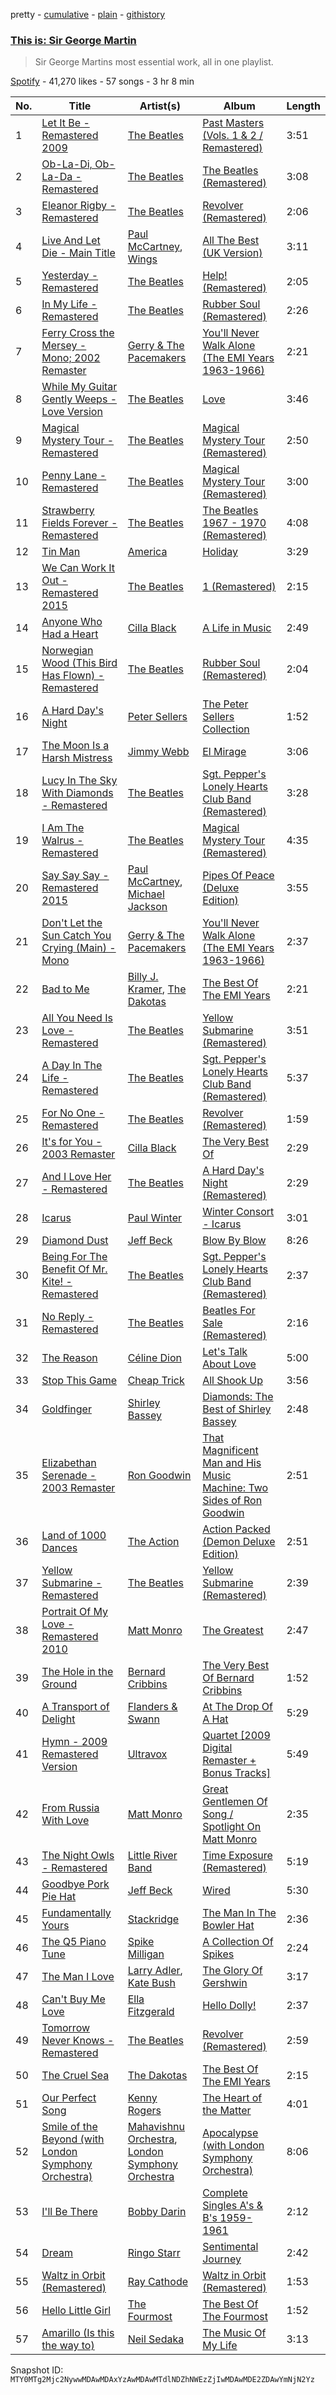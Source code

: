 pretty - [cumulative](/playlists/cumulative/37i9dQZF1DX5CrSNP0mzoZ.md) - [plain](/playlists/plain/37i9dQZF1DX5CrSNP0mzoZ) - [githistory](https://github.githistory.xyz/mackorone/spotify-playlist-archive/blob/main/playlists/plain/37i9dQZF1DX5CrSNP0mzoZ)

### [This is: Sir George Martin](https://open.spotify.com/playlist/37i9dQZF1DX5CrSNP0mzoZ)

> Sir George Martins most essential work, all in one playlist.

[Spotify](https://open.spotify.com/user/spotify) - 41,270 likes - 57 songs - 3 hr 8 min

| No. | Title | Artist(s) | Album | Length |
|---|---|---|---|---|
| 1 | [Let It Be \- Remastered 2009](https://open.spotify.com/track/1IfolkSpgWO3FpzQo0J96I) | [The Beatles](https://open.spotify.com/artist/3WrFJ7ztbogyGnTHbHJFl2) | [Past Masters \(Vols\. 1 & 2 / Remastered\)](https://open.spotify.com/album/3GmCXW10kLxmZrEY0JpRlw) | 3:51 |
| 2 | [Ob\-La\-Di, Ob\-La\-Da \- Remastered](https://open.spotify.com/track/3fuEJBCK3kWnJHFTODR4cb) | [The Beatles](https://open.spotify.com/artist/3WrFJ7ztbogyGnTHbHJFl2) | [The Beatles \(Remastered\)](https://open.spotify.com/album/03Qh833fEdVT30Pfs93ea6) | 3:08 |
| 3 | [Eleanor Rigby \- Remastered](https://open.spotify.com/track/77f3aNeabAbOaSB32Sd5QE) | [The Beatles](https://open.spotify.com/artist/3WrFJ7ztbogyGnTHbHJFl2) | [Revolver \(Remastered\)](https://open.spotify.com/album/0PYyrqs9NXtxPhf0CZkq2L) | 2:06 |
| 4 | [Live And Let Die \- Main Title](https://open.spotify.com/track/0H06kL0mNCE9eSA2mRERBM) | [Paul McCartney](https://open.spotify.com/artist/4STHEaNw4mPZ2tzheohgXB), [Wings](https://open.spotify.com/artist/3sFhA6G1N0gG1pszb6kk1m) | [All The Best \(UK Version\)](https://open.spotify.com/album/5KmV008tb0n0xusPf75Kd7) | 3:11 |
| 5 | [Yesterday \- Remastered](https://open.spotify.com/track/1e0hllQ23AG0QGFgezgLOq) | [The Beatles](https://open.spotify.com/artist/3WrFJ7ztbogyGnTHbHJFl2) | [Help! \(Remastered\)](https://open.spotify.com/album/19K3IHYeVkUTjcBHGfbCOi) | 2:05 |
| 6 | [In My Life \- Remastered](https://open.spotify.com/track/5QqdvVeYLL1xvZ1ndUjxnO) | [The Beatles](https://open.spotify.com/artist/3WrFJ7ztbogyGnTHbHJFl2) | [Rubber Soul \(Remastered\)](https://open.spotify.com/album/3OdI6e43crvyAHhaqpxSyz) | 2:26 |
| 7 | [Ferry Cross the Mersey \- Mono; 2002 Remaster](https://open.spotify.com/track/4aSw1QJIMwYSoDEgzgdCJL) | [Gerry & The Pacemakers](https://open.spotify.com/artist/3UmBeGyNwr4iDWi1vTxWi8) | [You'll Never Walk Alone \(The EMI Years 1963\-1966\)](https://open.spotify.com/album/2xjQOixp5YLkhVDcAh8MY0) | 2:21 |
| 8 | [While My Guitar Gently Weeps \- Love Version](https://open.spotify.com/track/24L124Voe4h0SeCQjqi5A6) | [The Beatles](https://open.spotify.com/artist/3WrFJ7ztbogyGnTHbHJFl2) | [Love](https://open.spotify.com/album/6UzKCIHISItTmCd9vRdr44) | 3:46 |
| 9 | [Magical Mystery Tour \- Remastered](https://open.spotify.com/track/7GeZEzG1QEjqRzuWVlrBFt) | [The Beatles](https://open.spotify.com/artist/3WrFJ7ztbogyGnTHbHJFl2) | [Magical Mystery Tour \(Remastered\)](https://open.spotify.com/album/6P9yO0ukhOx3dvmhGKeYoC) | 2:50 |
| 10 | [Penny Lane \- Remastered](https://open.spotify.com/track/5RStjc42UAYI2NMY3cYpgz) | [The Beatles](https://open.spotify.com/artist/3WrFJ7ztbogyGnTHbHJFl2) | [Magical Mystery Tour \(Remastered\)](https://open.spotify.com/album/6P9yO0ukhOx3dvmhGKeYoC) | 3:00 |
| 11 | [Strawberry Fields Forever \- Remastered](https://open.spotify.com/track/0m0lCaz6HZyNx1oOrrzxWE) | [The Beatles](https://open.spotify.com/artist/3WrFJ7ztbogyGnTHbHJFl2) | [The Beatles 1967 \- 1970 \(Remastered\)](https://open.spotify.com/album/5UtlwR5GMEM3XrF8GdzMmB) | 4:08 |
| 12 | [Tin Man](https://open.spotify.com/track/4uTTd2SlalZoG0zVgI63kH) | [America](https://open.spotify.com/artist/35U9lQaRWSQISxQAB94Meo) | [Holiday](https://open.spotify.com/album/4jOItHaJyNyXJxz8toGytx) | 3:29 |
| 13 | [We Can Work It Out \- Remastered 2015](https://open.spotify.com/track/0Lckblu9CJUXOeMV0XY3b9) | [The Beatles](https://open.spotify.com/artist/3WrFJ7ztbogyGnTHbHJFl2) | [1 \(Remastered\)](https://open.spotify.com/album/5ju5Ouzan3QwXqQt1Tihbh) | 2:15 |
| 14 | [Anyone Who Had a Heart](https://open.spotify.com/track/489tGcXCaz5lzZ2JZY9KI4) | [Cilla Black](https://open.spotify.com/artist/3bCvHtuIXWXPbCMdSYudmZ) | [A Life in Music](https://open.spotify.com/album/5fvxfvfI8jQQMoSp0OBRQZ) | 2:49 |
| 15 | [Norwegian Wood \(This Bird Has Flown\) \- Remastered](https://open.spotify.com/track/4DE42oDol0KHxympBsaiYu) | [The Beatles](https://open.spotify.com/artist/3WrFJ7ztbogyGnTHbHJFl2) | [Rubber Soul \(Remastered\)](https://open.spotify.com/album/3OdI6e43crvyAHhaqpxSyz) | 2:04 |
| 16 | [A Hard Day's Night](https://open.spotify.com/track/1ZmFu9kYqb0xduu4UGy7ss) | [Peter Sellers](https://open.spotify.com/artist/6GMbArtEhQvuBq8zXXDo2X) | [The Peter Sellers Collection](https://open.spotify.com/album/6o40DHF7DIUVY8aehD4o9s) | 1:52 |
| 17 | [The Moon Is a Harsh Mistress](https://open.spotify.com/track/5IpDWVUwee3IIGmtkKYsLg) | [Jimmy Webb](https://open.spotify.com/artist/0YJUdunUDA1pTDxJ8AJlyB) | [El Mirage](https://open.spotify.com/album/4CyzFJiQcpwPXle8STeAdv) | 3:06 |
| 18 | [Lucy In The Sky With Diamonds \- Remastered](https://open.spotify.com/track/3FCnUhO6ao6hFRgCLPkSUE) | [The Beatles](https://open.spotify.com/artist/3WrFJ7ztbogyGnTHbHJFl2) | [Sgt\. Pepper's Lonely Hearts Club Band \(Remastered\)](https://open.spotify.com/album/1PULmKbHeOqlkIwcDMNwD4) | 3:28 |
| 19 | [I Am The Walrus \- Remastered](https://open.spotify.com/track/4qmvOVUt7U8szKXspAoLVy) | [The Beatles](https://open.spotify.com/artist/3WrFJ7ztbogyGnTHbHJFl2) | [Magical Mystery Tour \(Remastered\)](https://open.spotify.com/album/6P9yO0ukhOx3dvmhGKeYoC) | 4:35 |
| 20 | [Say Say Say \- Remastered 2015](https://open.spotify.com/track/1fmSHJcPDsLYo6sW423k8B) | [Paul McCartney](https://open.spotify.com/artist/4STHEaNw4mPZ2tzheohgXB), [Michael Jackson](https://open.spotify.com/artist/3fMbdgg4jU18AjLCKBhRSm) | [Pipes Of Peace \(Deluxe Edition\)](https://open.spotify.com/album/31tA3pdbeijTQiJPLt69TJ) | 3:55 |
| 21 | [Don't Let the Sun Catch You Crying \(Main\) \- Mono](https://open.spotify.com/track/0ZMMtH875IR2TfkyC4PolD) | [Gerry & The Pacemakers](https://open.spotify.com/artist/3UmBeGyNwr4iDWi1vTxWi8) | [You'll Never Walk Alone \(The EMI Years 1963\-1966\)](https://open.spotify.com/album/2xjQOixp5YLkhVDcAh8MY0) | 2:37 |
| 22 | [Bad to Me](https://open.spotify.com/track/6N4l8kzKkG6BunFlg28EFX) | [Billy J\. Kramer](https://open.spotify.com/artist/3qL4moFMePG5zA87tLcCOM), [The Dakotas](https://open.spotify.com/artist/3f121mss4A4LwR25ErGzP0) | [The Best Of The EMI Years](https://open.spotify.com/album/3stxu2x6RDJv3kQHSkdsMe) | 2:21 |
| 23 | [All You Need Is Love \- Remastered](https://open.spotify.com/track/2u8yti7fZtXMbwqex7M0DZ) | [The Beatles](https://open.spotify.com/artist/3WrFJ7ztbogyGnTHbHJFl2) | [Yellow Submarine \(Remastered\)](https://open.spotify.com/album/47bcKzmKgmMPHXNVOWpLiu) | 3:51 |
| 24 | [A Day In The Life \- Remastered](https://open.spotify.com/track/3ZFBeIyP41HhnALjxWy1pR) | [The Beatles](https://open.spotify.com/artist/3WrFJ7ztbogyGnTHbHJFl2) | [Sgt\. Pepper's Lonely Hearts Club Band \(Remastered\)](https://open.spotify.com/album/1PULmKbHeOqlkIwcDMNwD4) | 5:37 |
| 25 | [For No One \- Remastered](https://open.spotify.com/track/19aATlcb67bbIdjcMA0rOa) | [The Beatles](https://open.spotify.com/artist/3WrFJ7ztbogyGnTHbHJFl2) | [Revolver \(Remastered\)](https://open.spotify.com/album/0PYyrqs9NXtxPhf0CZkq2L) | 1:59 |
| 26 | [It's for You \- 2003 Remaster](https://open.spotify.com/track/5V2MYgqA3SMcDyZ1f6toFB) | [Cilla Black](https://open.spotify.com/artist/3bCvHtuIXWXPbCMdSYudmZ) | [The Very Best Of](https://open.spotify.com/album/2yTmZK8Sr5F04IqcQqt6wf) | 2:29 |
| 27 | [And I Love Her \- Remastered](https://open.spotify.com/track/6mZGglJLWfy0HxbVL8i9BL) | [The Beatles](https://open.spotify.com/artist/3WrFJ7ztbogyGnTHbHJFl2) | [A Hard Day's Night \(Remastered\)](https://open.spotify.com/album/71Mwd9tntFQYUk4k2DwA0D) | 2:29 |
| 28 | [Icarus](https://open.spotify.com/track/6At2I2Dkw4674fN3j9lk2H) | [Paul Winter](https://open.spotify.com/artist/4ZmNj7bRSU3YCtH0oaJSef) | [Winter Consort \- Icarus](https://open.spotify.com/album/3ai9oPSCANfEF2UBUWLEC9) | 3:01 |
| 29 | [Diamond Dust](https://open.spotify.com/track/4SiR06uFb6GLKJ4MJ11HCN) | [Jeff Beck](https://open.spotify.com/artist/0AD4odMWVQ2wUSlgxOB5Rl) | [Blow By Blow](https://open.spotify.com/album/6fhTDVBs7qeoP3254hMu6u) | 8:26 |
| 30 | [Being For The Benefit Of Mr\. Kite! \- Remastered](https://open.spotify.com/track/59pHZGDsoullvuO7LUQmpA) | [The Beatles](https://open.spotify.com/artist/3WrFJ7ztbogyGnTHbHJFl2) | [Sgt\. Pepper's Lonely Hearts Club Band \(Remastered\)](https://open.spotify.com/album/1PULmKbHeOqlkIwcDMNwD4) | 2:37 |
| 31 | [No Reply \- Remastered](https://open.spotify.com/track/009oOX7tpCPLzRL9AFiBS8) | [The Beatles](https://open.spotify.com/artist/3WrFJ7ztbogyGnTHbHJFl2) | [Beatles For Sale \(Remastered\)](https://open.spotify.com/album/7BgGBZndAvDlKOcwe5rscZ) | 2:16 |
| 32 | [The Reason](https://open.spotify.com/track/3inE3OuFU025A2oNM8FCRz) | [Céline Dion](https://open.spotify.com/artist/4S9EykWXhStSc15wEx8QFK) | [Let's Talk About Love](https://open.spotify.com/album/3SwxRkHbAarf3wWlInRTzA) | 5:00 |
| 33 | [Stop This Game](https://open.spotify.com/track/4NHySrRExaC4eEIBWPp2Th) | [Cheap Trick](https://open.spotify.com/artist/1LB8qB5BPb3MHQrfkvifXU) | [All Shook Up](https://open.spotify.com/album/2JkIfhkMA6uL1YENZC5qe2) | 3:56 |
| 34 | [Goldfinger](https://open.spotify.com/track/7r0EUONfPUZ8SD1vu4ro27) | [Shirley Bassey](https://open.spotify.com/artist/090VebphoycdEyH165iMqc) | [Diamonds: The Best of Shirley Bassey](https://open.spotify.com/album/47CseYTjSFPkxo9SDFQoot) | 2:48 |
| 35 | [Elizabethan Serenade \- 2003 Remaster](https://open.spotify.com/track/4SP8VsB3ogrtfGvJ0uDVYl) | [Ron Goodwin](https://open.spotify.com/artist/6LAuSqJCRCwwtITrlfHg41) | [That Magnificent Man and His Music Machine: Two Sides of Ron Goodwin](https://open.spotify.com/album/2Wjb03hpxFLhr61rxm9cSV) | 2:51 |
| 36 | [Land of 1000 Dances](https://open.spotify.com/track/5qbane93WYEPw2CwHVGplX) | [The Action](https://open.spotify.com/artist/2lsMbm0cnSilhA7gZq5d36) | [Action Packed \(Demon Deluxe Edition\)](https://open.spotify.com/album/5LTcQwAKl7TlAkJGbAlovW) | 2:51 |
| 37 | [Yellow Submarine \- Remastered](https://open.spotify.com/track/6NqtddM4j4X9dG75yOmy0S) | [The Beatles](https://open.spotify.com/artist/3WrFJ7ztbogyGnTHbHJFl2) | [Yellow Submarine \(Remastered\)](https://open.spotify.com/album/47bcKzmKgmMPHXNVOWpLiu) | 2:39 |
| 38 | [Portrait Of My Love \- Remastered 2010](https://open.spotify.com/track/1Kw5XTgnnU7myhvTqKvSkk) | [Matt Monro](https://open.spotify.com/artist/06kr5yNAM2rOf4DXemM8fl) | [The Greatest](https://open.spotify.com/album/3OhpyHsYqmoWhOPH79yS89) | 2:47 |
| 39 | [The Hole in the Ground](https://open.spotify.com/track/6jUfrV93ZxSX2HMrhtxiDj) | [Bernard Cribbins](https://open.spotify.com/artist/6XAyJtffF6kyT6wybicn1d) | [The Very Best Of Bernard Cribbins](https://open.spotify.com/album/5iirqi93BntABCA40wDlE9) | 1:52 |
| 40 | [A Transport of Delight](https://open.spotify.com/track/0GBMO4Mz5wiu3PuJ3eJOEp) | [Flanders & Swann](https://open.spotify.com/artist/4AR9DghWVyZK6ylUPb8mLI) | [At The Drop Of A Hat](https://open.spotify.com/album/2xN1OtJUxzzOdWL6JPmel5) | 5:29 |
| 41 | [Hymn \- 2009 Remastered Version](https://open.spotify.com/track/4734dl4LrfU8072eiuyhXB) | [Ultravox](https://open.spotify.com/artist/3iUjRVvYCsMfz7tuAQtBDI) | [Quartet \[2009 Digital Remaster + Bonus Tracks\]](https://open.spotify.com/album/7II8nfEUq6LhaH4Fmfthae) | 5:49 |
| 42 | [From Russia With Love](https://open.spotify.com/track/5BAHAfFiz8NbgTHf9MgleH) | [Matt Monro](https://open.spotify.com/artist/06kr5yNAM2rOf4DXemM8fl) | [Great Gentlemen Of Song / Spotlight On Matt Monro](https://open.spotify.com/album/37OQPuhA2crGPP7Yk3yIzR) | 2:35 |
| 43 | [The Night Owls \- Remastered](https://open.spotify.com/track/5L27knWQkVObPY0FbpyHvy) | [Little River Band](https://open.spotify.com/artist/6clbbhnIqpHnqxwtOWcilg) | [Time Exposure \(Remastered\)](https://open.spotify.com/album/76BubGTTioRfDDSyzPpnVM) | 5:19 |
| 44 | [Goodbye Pork Pie Hat](https://open.spotify.com/track/77wOpffkkQtZpdrvhPKbFq) | [Jeff Beck](https://open.spotify.com/artist/0AD4odMWVQ2wUSlgxOB5Rl) | [Wired](https://open.spotify.com/album/0vo9nZNFMaFASINLCzmzcU) | 5:30 |
| 45 | [Fundamentally Yours](https://open.spotify.com/track/2OqhYF740xzvmq6egLOWTX) | [Stackridge](https://open.spotify.com/artist/3ZxLjJocCVjyyKQLJH8eEa) | [The Man In The Bowler Hat](https://open.spotify.com/album/4nwi9eT0SClfzBOsVd4x44) | 2:36 |
| 46 | [The Q5 Piano Tune](https://open.spotify.com/track/0cSNUVGd2grDfJQk3PehQo) | [Spike Milligan](https://open.spotify.com/artist/59smYB2PiotsSFjH1cG3Bx) | [A Collection Of Spikes](https://open.spotify.com/album/4RUqzOXYLdYQN0gdYDV064) | 2:24 |
| 47 | [The Man I Love](https://open.spotify.com/track/4yEfoyPP9VAo9EoqiBKt0U) | [Larry Adler](https://open.spotify.com/artist/2unOlsDZw7xlml0FaLTaq4), [Kate Bush](https://open.spotify.com/artist/1aSxMhuvixZ8h9dK9jIDwL) | [The Glory Of Gershwin](https://open.spotify.com/album/6yRJjaCL309Socb2E13Il1) | 3:17 |
| 48 | [Can't Buy Me Love](https://open.spotify.com/track/4F974nlunrn6oHbPHDbSzv) | [Ella Fitzgerald](https://open.spotify.com/artist/5V0MlUE1Bft0mbLlND7FJz) | [Hello Dolly!](https://open.spotify.com/album/5exwDv6xhHMYTQjUrgdqnA) | 2:37 |
| 49 | [Tomorrow Never Knows \- Remastered](https://open.spotify.com/track/0agoaPIy92gPZ6zRhqXarE) | [The Beatles](https://open.spotify.com/artist/3WrFJ7ztbogyGnTHbHJFl2) | [Revolver \(Remastered\)](https://open.spotify.com/album/0PYyrqs9NXtxPhf0CZkq2L) | 2:59 |
| 50 | [The Cruel Sea](https://open.spotify.com/track/3bdP9mx8YjHmmxMe5qOqIt) | [The Dakotas](https://open.spotify.com/artist/3f121mss4A4LwR25ErGzP0) | [The Best Of The EMI Years](https://open.spotify.com/album/3stxu2x6RDJv3kQHSkdsMe) | 2:15 |
| 51 | [Our Perfect Song](https://open.spotify.com/track/40orsss6zK4LWeuI0dRWA2) | [Kenny Rogers](https://open.spotify.com/artist/4tw2Lmn9tTPUv7Gy7mVPI4) | [The Heart of the Matter](https://open.spotify.com/album/0vG2Vud16KqlnMvogjNk6p) | 4:01 |
| 52 | [Smile of the Beyond \(with London Symphony Orchestra\)](https://open.spotify.com/track/55RQ2dlpMjp9INyVEREDsJ) | [Mahavishnu Orchestra](https://open.spotify.com/artist/3Ao7NH7lRyQAeKQg2mlTcO), [London Symphony Orchestra](https://open.spotify.com/artist/5yxyJsFanEAuwSM5kOuZKc) | [Apocalypse \(with London Symphony Orchestra\)](https://open.spotify.com/album/2LYPJHnU2WC7RbHXvJxXZX) | 8:06 |
| 53 | [I'll Be There](https://open.spotify.com/track/5aVJ6vjo7QJm02M7mYXdWP) | [Bobby Darin](https://open.spotify.com/artist/0EodhzA6yW1bIdD5B4tcmJ) | [Complete Singles A's & B's 1959\-1961](https://open.spotify.com/album/1LUvEZnbnmdA5qnREjZaBz) | 2:12 |
| 54 | [Dream](https://open.spotify.com/track/3a8tM9yMzwJix0FZQapyIo) | [Ringo Starr](https://open.spotify.com/artist/6DbJi8AcN5ANdtvJcwBSw8) | [Sentimental Journey](https://open.spotify.com/album/4SWG8uJem9OC87ru1INFu6) | 2:42 |
| 55 | [Waltz in Orbit \(Remastered\)](https://open.spotify.com/track/69vDsyH2DH0kSFTEXc5aIz) | [Ray Cathode](https://open.spotify.com/artist/4Nh3NT4pSM3T8KNbxOPJmO) | [Waltz in Orbit \(Remastered\)](https://open.spotify.com/album/2HjY1CSzTRhz8l9ENIBh50) | 1:53 |
| 56 | [Hello Little Girl](https://open.spotify.com/track/32KC4OfjkSU8xdXO4T6pmq) | [The Fourmost](https://open.spotify.com/artist/6B90OW5Tz38W97TVB6stEm) | [The Best Of The Fourmost](https://open.spotify.com/album/4QpBxDBX4h9grCJ1tAIFZx) | 1:52 |
| 57 | [Amarillo \(Is this the way to\)](https://open.spotify.com/track/29uQZOM1imQM3dl1AObdd4) | [Neil Sedaka](https://open.spotify.com/artist/5N6GwJzOcOY5kv8p0NjhYL) | [The Music Of My Life](https://open.spotify.com/album/4uL5ONEQXnYLwX5lHrSHSS) | 3:13 |

Snapshot ID: `MTY0MTg2Mjc2NywwMDAwMDAxYzAwMDAwMTdlNDZhNWEzZjIwMDAwMDE2ZDAwYmNjN2Yz`
